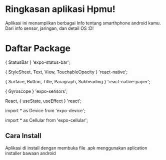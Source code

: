 # Ringkasan aplikasi Hpmu!

Aplikasi ini menampilkan berbagai Info tentang smarthphone android kamu. Dari info sensor, jaringan, dan detail OS :D!


# Daftar Package 
{ StatusBar } 'expo-status-bar';

{ StyleSheet, Text, View, TouchableOpacity } 'react-native';

{ Surface, Button, Title, Paragraph, Subheading } 'react-native-paper';

{ Gyroscope } 'expo-sensors';

React, { useState, useEffect } 'react';

import  *  as  Device  from  'expo-device';

import  *  as  Cellular  from  'expo-cellular';


## Cara Install

Aplikasi di install dengan membuka file .apk menggunakan aplication installer bawaan android
